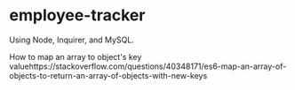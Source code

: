 # employee-tracker
Using Node, Inquirer, and MySQL.

How to map an array to object's key valuehttps://stackoverflow.com/questions/40348171/es6-map-an-array-of-objects-to-return-an-array-of-objects-with-new-keys
